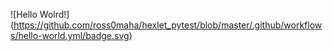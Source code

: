 ![Hello Wolrd!]
(https://github.com/ross0maha/hexlet_pytest/blob/master/.github/workflows/hello-world.yml/badge.svg)